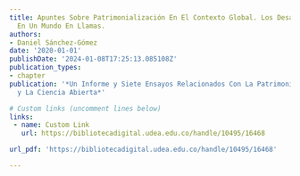 ```yaml
---
title: Apuntes Sobre Patrimonialización En El Contexto Global. Los Desafíos Del Patrimonio
  En Un Mundo En Llamas.
authors:
- Daniel Sánchez-Gómez
date: '2020-01-01'
publishDate: '2024-01-08T17:25:13.085108Z'
publication_types:
- chapter
publication: '*Un Informe y Siete Ensayos Relacionados Con La Patrimonialización
  y La Ciencia Abierta*'

# Custom links (uncomment lines below)
links:
 - name: Custom Link
   url: https://bibliotecadigital.udea.edu.co/handle/10495/16468

url_pdf: 'https://bibliotecadigital.udea.edu.co/handle/10495/16468'

---
```

